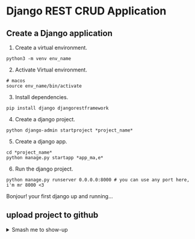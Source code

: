# Django REST CRUD Application

## Create a Django application

1. Create a virtual environment.
```
python3 -m venv env_name
```

2. Activate Virtual environment.
```
# macos
source env_name/bin/activate 
```

3. Install dependencies.
```
pip install django djangorestframework
```

4. Create a django project.
```
python django-admin startproject *project_name*
```

5. Create a django app.
```
cd *project_name*
python manage.py startapp *app_ma,e*
```

6. Run the django project.
```
python manage.py runserver 0.0.0.0:8000 # you can use any port here, i'm mr 8000 <3
```
Bonjour! your first django up and running...

## upload project to github
<details>
<summary>Smash me to show-up</summary>
1. cd into the base directory of your project
```
cd /where/you/want/to/go
```
2. Initialize git repository.
```
git init
```
</details>